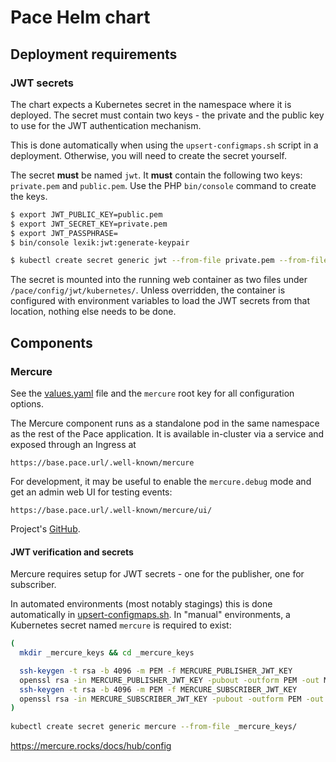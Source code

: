 # Pace Helm chart

## Deployment requirements

### JWT secrets

The chart expects a Kubernetes secret in the namespace where it is deployed. The secret must contain two keys - the
private and the public key to use for the JWT authentication mechanism.

This is done automatically when using the `upsert-configmaps.sh` script in a deployment. Otherwise, you will need to
create the secret yourself.

The secret **must** be named `jwt`. It **must** contain the following two keys: `private.pem` and `public.pem`. Use the
PHP `bin/console` command to create the keys.

```bash
$ export JWT_PUBLIC_KEY=public.pem 
$ export JWT_SECRET_KEY=private.pem
$ export JWT_PASSPHRASE=
$ bin/console lexik:jwt:generate-keypair

$ kubectl create secret generic jwt --from-file private.pem --from-file public.pem
```

The secret is mounted into the running web container as two files under `/pace/config/jwt/kubernetes/`. Unless
overridden, the container is configured with environment variables to load the JWT secrets from that location, nothing 
else needs to be done.

## Components

### Mercure

See the [values.yaml](values.yaml) file and the `mercure` root key for all configuration options.

The Mercure component runs as a standalone pod in the same namespace as the rest of the Pace application. It is
available in-cluster via a service and exposed through an Ingress at 

```
https://base.pace.url/.well-known/mercure
```

For development, it may be useful to enable the `mercure.debug` mode and get an admin web UI for testing events:

```
https://base.pace.url/.well-known/mercure/ui/
```

Project's [GitHub](https://github.com/dunglas/mercure).

#### JWT verification and secrets

Mercure requires setup for JWT secrets - one for the publisher, one for subscriber.

In automated environments (most notably stagings) this is done automatically
in [upsert-configmaps.sh](../../../../tools/k8s/upsert-configmaps.sh). In "manual" environments, a Kubernetes secret
named `mercure` is required to exist:

```bash
(
  mkdir _mercure_keys && cd _mercure_keys

  ssh-keygen -t rsa -b 4096 -m PEM -f MERCURE_PUBLISHER_JWT_KEY
  openssl rsa -in MERCURE_PUBLISHER_JWT_KEY -pubout -outform PEM -out MERCURE_PUBLISHER_JWT_KEY_PUBLIC
  ssh-keygen -t rsa -b 4096 -m PEM -f MERCURE_SUBSCRIBER_JWT_KEY
  openssl rsa -in MERCURE_SUBSCRIBER_JWT_KEY -pubout -outform PEM -out MERCURE_SUBSCRIBER_JWT_KEY_PUBLIC
)
  
kubectl create secret generic mercure --from-file _mercure_keys/
```

https://mercure.rocks/docs/hub/config
